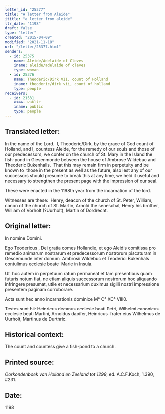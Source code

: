 ```yaml
---
letter_id: "25377"
title: "A letter from Aleide"
ititle: "a letter from aleide"
ltr_date: "1198"
draft: false
type: "letter"
created: "2015-04-09"
modified: "2021-11-18"
url: "/letter/25377.html"
senders:
  - id: 25375
    name: Aleide/Adelaide of Cleves
    iname: aleide/adelaide of cleves
    type: woman
  - id: 25376
    name: Theoderic/Dirk VII, count of Holland
    iname: theoderic/dirk vii, count of holland
    type: people
receivers:
  - id: 21531
    name: Public
    iname: public
    type: people
---
```

<h2> Translated letter:</h2><p>In the name of the Lord.&nbsp; I, Theoderic/Dirk, by the grace of God count of Holland, and I, countess Aleide, for the remedy of our souls and those of our predecessors, we confer on the church of St. Mary in the Island the fish-pond in Giesenmonde between the house of Ambrose Wildebuc and Theoderic Bukenhalls.&nbsp; That this may remain firm in perpetuity and be known to&nbsp; those in the present as well as the future, also lest any of our successors should presume to break this at any time, we held it useful and necessary to strengthen the present page with the impression of our seal.</p><p>These were enacted in the 1198th year from the incarnation of the lord.</p><p>Witnesses are these:&nbsp; Henry, deacon of the church of St. Peter, William, canon of the church of St. Martin, Arnold the seneschal, Henry his brother, William of Vorholt (?Uurholt), Martin of Dordrecht.</p><h2 class="mt-4"> Original letter:</h2><p>In nomine Domini.</p><p>Ego Teodericus , Dei gratia comes Hollandie, et ego Aleidis comitissa pro remedio animarum nostrarum et predecessorum nostrorum piscaturam in Gescemunde inter domum&nbsp; Ambrosii Wildebuc et Teoderici Bukenhals contulimus ecclesie beate&nbsp; Marie in Insula.</p><p>Ut&nbsp; hoc autem in perpetuum ratum permaneat et tam presentibus quam futuris notum fiat, ne etiam aliquis successorum nostrorum hoc aliquando infringere presumat, utile et necessarium duximus sigilli nostri impressione presentem paginam corroborare.</p><p>Acta sunt hec anno incarnationis dominice M° C° XC° VIII0.</p><p>Testes sunt hii: Heinricus decanus ecclesie beati Petri, Wilhelmi canonicus&nbsp; ecclesie beati Martini, Arnoldus dapifer, Heinricus&nbsp; frater eius Wilhelmus de Uurholt, Martinus de Durthric.&nbsp;</p><h2 class="mt-4"> Historical context:</h2><p>The count and countess give a fish-pond to a church.</p><h2 class="mt-4"> Printed source:</h2><p><i>Oorkondenboek van Holland en Zeeland tot 1299</i>, ed. A.C.F.Koch, 1.390, #231.</p><h2 class="mt-4"> Date:</h2>1198